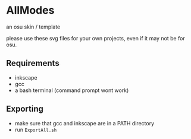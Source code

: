 # AllModes
an osu skin  / template

please use these svg files for your own projects, even if it may not be for osu.

## Requirements
- inkscape
- gcc
- a bash terminal (command prompt wont work)

## Exporting
- make sure that gcc and inkscape are in a PATH directory
- run `ExportAll.sh`
